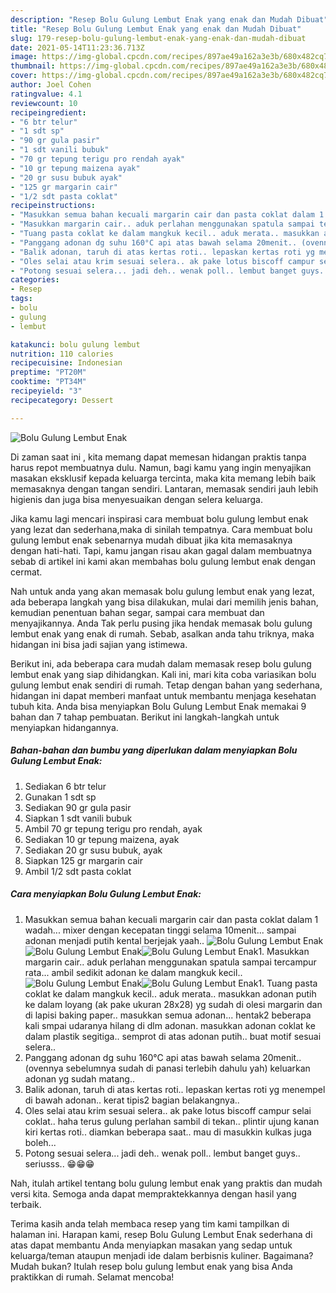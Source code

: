 ```yaml
---
description: "Resep Bolu Gulung Lembut Enak yang enak dan Mudah Dibuat"
title: "Resep Bolu Gulung Lembut Enak yang enak dan Mudah Dibuat"
slug: 179-resep-bolu-gulung-lembut-enak-yang-enak-dan-mudah-dibuat
date: 2021-05-14T11:23:36.713Z
image: https://img-global.cpcdn.com/recipes/897ae49a162a3e3b/680x482cq70/bolu-gulung-lembut-enak-foto-resep-utama.jpg
thumbnail: https://img-global.cpcdn.com/recipes/897ae49a162a3e3b/680x482cq70/bolu-gulung-lembut-enak-foto-resep-utama.jpg
cover: https://img-global.cpcdn.com/recipes/897ae49a162a3e3b/680x482cq70/bolu-gulung-lembut-enak-foto-resep-utama.jpg
author: Joel Cohen
ratingvalue: 4.1
reviewcount: 10
recipeingredient:
- "6 btr telur"
- "1 sdt sp"
- "90 gr gula pasir"
- "1 sdt vanili bubuk"
- "70 gr tepung terigu pro rendah ayak"
- "10 gr tepung maizena ayak"
- "20 gr susu bubuk ayak"
- "125 gr margarin cair"
- "1/2 sdt pasta coklat"
recipeinstructions:
- "Masukkan semua bahan kecuali margarin cair dan pasta coklat dalam 1 wadah... mixer dengan kecepatan tinggi selama 10menit... sampai adonan menjadi putih kental berjejak yaah.."
- "Masukkan margarin cair.. aduk perlahan menggunakan spatula sampai tercampur rata... ambil sedikit adonan ke dalam mangkuk kecil.."
- "Tuang pasta coklat ke dalam mangkuk kecil.. aduk merata.. masukkan adonan putih ke dalam loyang (ak pake ukuran 28x28) yg sudah di olesi margarin dan di lapisi baking paper.. masukkan semua adonan... hentak2 beberapa kali smpai udaranya hilang di dlm adonan. masukkan adonan coklat ke dalam plastik segitiga.. semprot di atas adonan putih.. buat motif sesuai selera.."
- "Panggang adonan dg suhu 160°C api atas bawah selama 20menit.. (ovennya sebelumnya sudah di panasi terlebih dahulu yah) keluarkan adonan yg sudah matang.."
- "Balik adonan, taruh di atas kertas roti.. lepaskan kertas roti yg menempel di bawah adonan.. kerat tipis2 bagian belakangnya.."
- "Oles selai atau krim sesuai selera.. ak pake lotus biscoff campur selai coklat.. haha terus gulung perlahan sambil di tekan.. plintir ujung kanan kiri kertas roti.. diamkan beberapa saat.. mau di masukkin kulkas juga boleh..."
- "Potong sesuai selera... jadi deh.. wenak poll.. lembut banget guys.. seriusss.. 😁😁😁"
categories:
- Resep
tags:
- bolu
- gulung
- lembut

katakunci: bolu gulung lembut 
nutrition: 110 calories
recipecuisine: Indonesian
preptime: "PT20M"
cooktime: "PT34M"
recipeyield: "3"
recipecategory: Dessert

---
```



![Bolu Gulung Lembut Enak](https://img-global.cpcdn.com/recipes/897ae49a162a3e3b/680x482cq70/bolu-gulung-lembut-enak-foto-resep-utama.jpg)

Di zaman  saat ini , kita memang dapat memesan hidangan praktis tanpa harus repot membuatnya dulu. Namun, bagi kamu yang ingin menyajikan masakan eksklusif kepada keluarga tercinta, maka kita memang lebih baik memasaknya dengan tangan sendiri. Lantaran, memasak sendiri jauh lebih higienis dan juga bisa menyesuaikan dengan selera keluarga.

Jika kamu lagi mencari inspirasi cara membuat bolu gulung lembut enak yang lezat dan sederhana,maka di sinilah tempatnya. Cara membuat bolu gulung lembut enak  sebenarnya mudah dibuat jika kita memasaknya dengan hati-hati. Tapi, kamu jangan risau akan gagal dalam membuatnya 
sebab di artikel ini kami akan membahas bolu gulung lembut enak dengan cermat.  



Nah untuk anda yang akan memasak bolu gulung lembut enak yang lezat, ada beberapa langkah yang bisa dilakukan, mulai dari memilih jenis bahan, kemudian penentuan bahan segar, sampai cara membuat dan menyajikannya. Anda Tak perlu pusing jika hendak memasak bolu gulung lembut enak yang enak di rumah. Sebab, asalkan anda  tahu triknya, maka hidangan ini bisa jadi sajian yang istimewa.

Berikut ini, ada beberapa cara mudah dalam memasak resep bolu gulung lembut enak yang siap dihidangkan. Kali ini, mari kita coba variasikan bolu gulung lembut enak sendiri di rumah. Tetap dengan bahan yang sederhana, hidangan ini dapat memberi manfaat untuk membantu menjaga kesehatan tubuh kita. Anda bisa menyiapkan Bolu Gulung Lembut Enak memakai 9 bahan dan 7 tahap pembuatan. Berikut ini langkah-langkah untuk menyiapkan hidangannya.

<!--inarticleads1-->

##### Bahan-bahan dan bumbu yang diperlukan dalam menyiapkan Bolu Gulung Lembut Enak:

1. Sediakan 6 btr telur
1. Gunakan 1 sdt sp
1. Sediakan 90 gr gula pasir
1. Siapkan 1 sdt vanili bubuk
1. Ambil 70 gr tepung terigu pro rendah, ayak
1. Sediakan 10 gr tepung maizena, ayak
1. Sediakan 20 gr susu bubuk, ayak
1. Siapkan 125 gr margarin cair
1. Ambil 1/2 sdt pasta coklat




<!--inarticleads2-->

##### Cara menyiapkan Bolu Gulung Lembut Enak:

1. Masukkan semua bahan kecuali margarin cair dan pasta coklat dalam 1 wadah... mixer dengan kecepatan tinggi selama 10menit... sampai adonan menjadi putih kental berjejak yaah..
<img src="https://img-global.cpcdn.com/steps/e3558a6851f44a2b/160x128cq70/bolu-gulung-lembut-enak-langkah-memasak-1-foto.jpg" alt="Bolu Gulung Lembut Enak"><img src="https://img-global.cpcdn.com/steps/65d9f60ee5e76fb4/160x128cq70/bolu-gulung-lembut-enak-langkah-memasak-1-foto.jpg" alt="Bolu Gulung Lembut Enak"><img src="https://img-global.cpcdn.com/steps/da9fca2a480351c1/160x128cq70/bolu-gulung-lembut-enak-langkah-memasak-1-foto.jpg" alt="Bolu Gulung Lembut Enak">1. Masukkan margarin cair.. aduk perlahan menggunakan spatula sampai tercampur rata... ambil sedikit adonan ke dalam mangkuk kecil..
<img src="https://img-global.cpcdn.com/steps/4598b7d4d994e223/160x128cq70/bolu-gulung-lembut-enak-langkah-memasak-2-foto.jpg" alt="Bolu Gulung Lembut Enak"><img src="https://img-global.cpcdn.com/steps/840c52e97628df4a/160x128cq70/bolu-gulung-lembut-enak-langkah-memasak-2-foto.jpg" alt="Bolu Gulung Lembut Enak">1. Tuang pasta coklat ke dalam mangkuk kecil.. aduk merata.. masukkan adonan putih ke dalam loyang (ak pake ukuran 28x28) yg sudah di olesi margarin dan di lapisi baking paper.. masukkan semua adonan... hentak2 beberapa kali smpai udaranya hilang di dlm adonan. masukkan adonan coklat ke dalam plastik segitiga.. semprot di atas adonan putih.. buat motif sesuai selera..
1. Panggang adonan dg suhu 160°C api atas bawah selama 20menit.. (ovennya sebelumnya sudah di panasi terlebih dahulu yah) keluarkan adonan yg sudah matang..
1. Balik adonan, taruh di atas kertas roti.. lepaskan kertas roti yg menempel di bawah adonan.. kerat tipis2 bagian belakangnya..
1. Oles selai atau krim sesuai selera.. ak pake lotus biscoff campur selai coklat.. haha terus gulung perlahan sambil di tekan.. plintir ujung kanan kiri kertas roti.. diamkan beberapa saat.. mau di masukkin kulkas juga boleh...
1. Potong sesuai selera... jadi deh.. wenak poll.. lembut banget guys.. seriusss.. 😁😁😁




Nah, itulah artikel tentang  bolu gulung lembut enak  yang praktis dan mudah versi kita. Semoga anda dapat mempraktekkannya dengan hasil yang terbaik. 

Terima kasih anda telah membaca resep yang tim kami tampilkan di halaman ini. Harapan kami, resep  Bolu Gulung Lembut Enak sederhana di atas dapat membantu Anda menyiapkan masakan yang sedap untuk keluarga/teman ataupun menjadi ide dalam berbisnis kuliner. Bagaimana? Mudah bukan? Itulah resep bolu gulung lembut enak yang bisa Anda praktikkan di rumah. Selamat mencoba!

